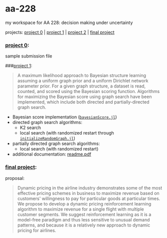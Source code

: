 # aa-228
my workspace for AA 228: decision making under uncertainty

projects: [project 0](https://github.com/rbalexan/aa-228/tree/master/project-0) | [project 1](https://github.com/rbalexan/aa-228/tree/master/project-1) | [project 2](https://github.com/rbalexan/aa-228/tree/master/project-2) | [final project](https://github.com/rbalexan/aa-228/tree/master/final-project) 

### [project 0](https://github.com/rbalexan/aa-228/tree/master/project-0):

sample submission file

###[project 1](https://github.com/rbalexan/aa-228/tree/master/project-1/project1.jl):

> A maximum likelihood approach to Bayesian structure learning assuming a uniform graph prior and a uniform Dirichlet network parameter prior. For a given graph structure, a dataset is read, counted, and scored using the Bayesian scoring function. Algorithms for maximizing the Bayesian score using graph search have been implemented, which include both directed and partially-directed graph search.

- Bayesian score implementation ([`bayesianScore.jl`](https://github.com/rbalexan/aa-228/tree/master/project-1/bayesianScore.jl))
- directed graph search algorithms:
  - K2 search
  - local search (with randomized restart through [`initializeRandomGraph.jl`](https://github.com/rbalexan/aa-228/tree/master/project-1/initializeRandomGraph.jl))
- partially directed graph search algorithms:
  - local search (with randomized restart)
- additional documentation: [readme.pdf](https://github.com/rbalexan/aa-228/tree/master/project-1/doc/README.pdf)

### [final project](https://github.com/rbalexan/aa-228/tree/master/final-project):

proposal:

> Dynamic pricing in the airline industry demonstrates some of the most effective pricing schemes in business to maximize revenue based on customers' willingness to pay for particular goods at particular times. We propose to develop a dynamic pricing reinforcement learning algorithm to maximize revenue for a single flight with multiple customer segments. We suggest reinforcement learning as it is a model-free paradigm and thus less sensitive to unusual demand patterns, and because it is a relatively new approach to dynamic pricing for airlines.

